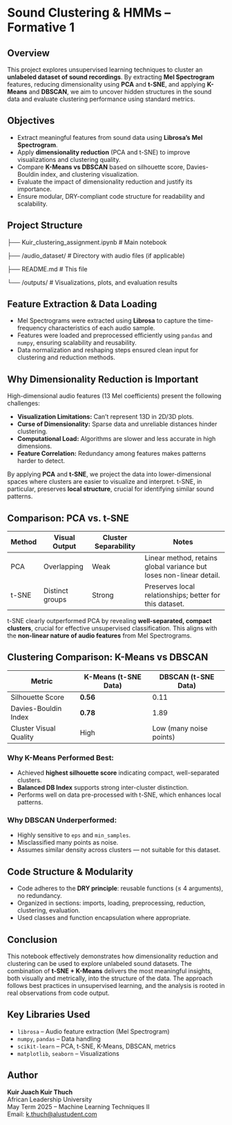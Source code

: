 # Sound Clustering & HMMs – Formative 1

## Overview

This project explores unsupervised learning techniques to cluster an **unlabeled dataset of sound recordings**. By extracting **Mel Spectrogram** features, reducing dimensionality using **PCA** and **t-SNE**, and applying **K-Means** and **DBSCAN**, we aim to uncover hidden structures in the sound data and evaluate clustering performance using standard metrics.

## Objectives

- Extract meaningful features from sound data using **Librosa’s Mel Spectrogram**.
- Apply **dimensionality reduction** (PCA and t-SNE) to improve visualizations and clustering quality.
- Compare **K-Means vs DBSCAN** based on silhouette score, Davies-Bouldin index, and clustering visualization.
- Evaluate the impact of dimensionality reduction and justify its importance.
- Ensure modular, DRY-compliant code structure for readability and scalability.


## Project Structure
├── Kuir_clustering_assignment.ipynb # Main notebook

├── /audio_dataset/ # Directory with audio files (if applicable)

├── README.md # This file

└── /outputs/ # Visualizations, plots, and evaluation results

## Feature Extraction & Data Loading

- Mel Spectrograms were extracted using **Librosa** to capture the time-frequency characteristics of each audio sample.
- Features were loaded and preprocessed efficiently using `pandas` and `numpy`, ensuring scalability and reusability.
- Data normalization and reshaping steps ensured clean input for clustering and reduction methods.

## Why Dimensionality Reduction is Important

High-dimensional audio features (13 Mel coefficients) present the following challenges:

- **Visualization Limitations:** Can’t represent 13D in 2D/3D plots.
- **Curse of Dimensionality:** Sparse data and unreliable distances hinder clustering.
- **Computational Load:** Algorithms are slower and less accurate in high dimensions.
- **Feature Correlation:** Redundancy among features makes patterns harder to detect.

By applying **PCA** and **t-SNE**, we project the data into lower-dimensional spaces where clusters are easier to visualize and interpret. t-SNE, in particular, preserves **local structure**, crucial for identifying similar sound patterns.

## Comparison: PCA vs. t-SNE

| Method | Visual Output | Cluster Separability | Notes |
|--------|----------------|----------------------|-------|
| PCA    | Overlapping    | Weak                 | Linear method, retains global variance but loses non-linear detail. |
| t-SNE  | Distinct groups| Strong               | Preserves local relationships; better for this dataset. |

t-SNE clearly outperformed PCA by revealing **well-separated, compact clusters**, crucial for effective unsupervised classification. This aligns with the **non-linear nature of audio features** from Mel Spectrograms.


## Clustering Comparison: K-Means vs DBSCAN

| Metric                | K-Means (t-SNE Data) | DBSCAN (t-SNE Data) |
|-----------------------|----------------------|----------------------|
| Silhouette Score      | **0.56**              | 0.11                 |
| Davies-Bouldin Index  | **0.78**              | 1.89                 |
| Cluster Visual Quality| High                  | Low (many noise points) |

### Why K-Means Performed Best:
- Achieved **highest silhouette score** indicating compact, well-separated clusters.
- **Balanced DB Index** supports strong inter-cluster distinction.
- Performs well on data pre-processed with t-SNE, which enhances local patterns.

### Why DBSCAN Underperformed:
- Highly sensitive to `eps` and `min_samples`.
- Misclassified many points as noise.
- Assumes similar density across clusters — not suitable for this dataset.

## Code Structure & Modularity

- Code adheres to the **DRY principle**: reusable functions (≤ 4 arguments), no redundancy.
- Organized in sections: imports, loading, preprocessing, reduction, clustering, evaluation.
- Used classes and function encapsulation where appropriate.

## Conclusion

This notebook effectively demonstrates how dimensionality reduction and clustering can be used to explore unlabeled sound datasets. The combination of **t-SNE + K-Means** delivers the most meaningful insights, both visually and metrically, into the structure of the data. The approach follows best practices in unsupervised learning, and the analysis is rooted in real observations from code output.

## Key Libraries Used

- `librosa` – Audio feature extraction (Mel Spectrogram)
- `numpy`, `pandas` – Data handling
- `scikit-learn` – PCA, t-SNE, K-Means, DBSCAN, metrics
- `matplotlib`, `seaborn` – Visualizations

## Author

**Kuir Juach Kuir Thuch**  
African Leadership University  
May Term 2025 – Machine Learning Techniques II  
Email: k.thuch@alustudent.com

